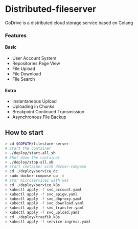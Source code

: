 # Distributed-fileserver

GoDrive is a distributed cloud storage service based on Golang

### Features

#### Basic

- User Account System
- Repositories Page View
- File Upload
- File Download
- File Search

#### Extra

- Instantaneous Upload
- Uploading in Chunks
- Breakpoint Continued Transmission
- Asynchronous File Backup


## How to start

```bash
> cd $GOPATH/filestore-server
# Start the container
> ./deploy/start-all.sh
# Shut down the container
> ./deploy/stop-all.sh
# start container with docker-compose
> cd ./deploy/service_dc
> sudo docker-compose up -d
# star microservices with k8s
> cd ./deploy/service_k8s
> kubectl apply -f svc_account.yaml
> kubectl apply -f svc_apigw.yaml
> kubectl apply -f svc_dbproxy.yaml
> kubectl apply -f svc_download.yaml
> kubectl apply -f svc_transfer.yaml
> kubectl apply -f svc_upload.yaml
> cd ./deploy/traefik_k8s
> kubectl apply -f service-ingress.yaml
```
